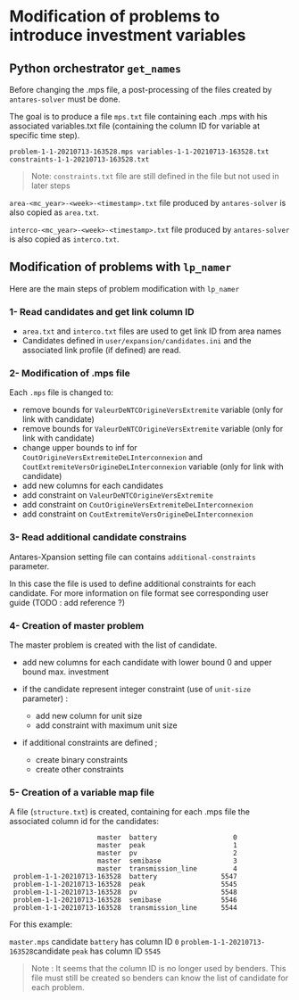 # Modification of problems to introduce investment variables

## Python orchestrator `get_names` 
Before changing the .mps file, a post-processing of the files created by `antares-solver` must be done.

The goal is to produce a file `mps.txt` file containing each .mps with his associated variables.txt file (containing the column ID for variable at specific time step).
```
problem-1-1-20210713-163528.mps variables-1-1-20210713-163528.txt constraints-1-1-20210713-163528.txt
```
>Note:
> `constraints.txt` file are still defined in the file but not used in later steps

`area-<mc_year>-<week>-<timestamp>.txt` file produced by `antares-solver` is also copied as `area.txt`.

`interco-<mc_year>-<week>-<timestamp>.txt` file produced by `antares-solver` is also copied as `interco.txt`.

## Modification of problems with `lp_namer`
Here are the main steps of problem modification with `lp_namer`

### 1- Read candidates and get link column ID
- `area.txt` and `interco.txt` files are used to get link ID from area names
- Candidates defined in `user/expansion/candidates.ini` and the associated link profile (if defined) are read.

### 2- Modification of .mps file
Each `.mps` file is changed to:

- remove bounds for `ValeurDeNTCOrigineVersExtremite` variable (only for link with candidate)
- remove bounds for `ValeurDeNTCOrigineVersExtremite` variable (only for link with candidate)
- change upper bounds to inf for `CoutOrigineVersExtremiteDeLInterconnexion`  and `CoutExtremiteVersOrigineDeLInterconnexion` variable (only for link with candidate)
- add new columns for each candidates
- add constraint on `ValeurDeNTCOrigineVersExtremite`
- add constraint on `CoutOrigineVersExtremiteDeLInterconnexion`
- add constraint on `CoutExtremiteVersOrigineDeLInterconnexion`

### 3- Read additional candidate constrains
Antares-Xpansion setting file can contains `additional-constraints` parameter.

In this case the file is used to define additional constraints for each candidate.
For more information on file format see corresponding user guide (TODO : add reference ?)

### 4- Creation of master problem
The master problem is created with the list of candidate.

- add new columns for each candidate with lower bound 0 and upper bound max. investment
- if the candidate represent integer constraint (use of `unit-size` parameter) : 
  * add new column for unit size
  * add constraint with maximum unit size
    
- if additional constraints are defined ;
    * create binary constraints
    * create other constraints
    
### 5- Creation of a variable map file
A file (`structure.txt`) is created, containing for each .mps file the associated column id for the candidates:
```
                      master  battery                   0
                      master  peak                      1
                      master  pv                        2
                      master  semibase                  3
                      master  transmission_line         4
 problem-1-1-20210713-163528  battery                5547
 problem-1-1-20210713-163528  peak                   5545
 problem-1-1-20210713-163528  pv                     5548
 problem-1-1-20210713-163528  semibase               5546
 problem-1-1-20210713-163528  transmission_line      5544
```
For this example:

`master.mps` candidate `battery` has column ID `0`
`problem-1-1-20210713-163528`candidate `peak` has column ID `5545`

>Note :
> It seems that the column ID is no longer used by benders.
> This file must still be created so benders can know the list of candidate for each problem.
